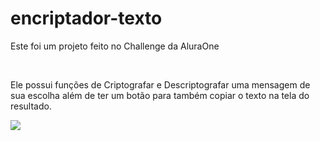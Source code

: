 # encriptador-texto
<p>Este foi um projeto feito no Challenge da AluraOne</p>
<br>
<p>Ele possui funções de Criptografar e Descriptografar uma mensagem de sua escolha além de ter um botão para também copiar o texto na tela do resultado.</p>
<img src="/.assets./imagem-projeto.png">
